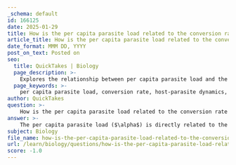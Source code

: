 ```yaml
---
_schema: default
id: 166125
date: 2025-01-29
title: How is the per capita parasite load related to the conversion rate of host to parasites?
article_title: How is the per capita parasite load related to the conversion rate of host to parasites?
date_format: MMM DD, YYYY
post_on_text: Posted on
seo:
  title: QuickTakes | Biology
  page_description: >-
    Explores the relationship between per capita parasite load and the conversion rate of hosts to parasites through mathematical modeling of host-parasite dynamics.
  page_keywords: >-
    per capita parasite load, conversion rate, host-parasite dynamics, mathematical modeling, differential equations, parasite population, host population, ecological consequences, feedback loop, host mortality
author: QuickTakes
question: >-
    How is the per capita parasite load related to the conversion rate of host to parasites?
answer: >-
    The per capita parasite load ($\alpha$) is directly related to the conversion rate ($c$) of hosts into new parasites in the context of host-parasite dynamics. This relationship can be understood through the mathematical modeling of these interactions, particularly using the differential equations that describe the changes in host and parasite populations over time.\n\nThe equations governing these dynamics are:\n\n$$\n\frac{dP}{dt} = c \alpha HP - dP\n$$\n\n$$\n\frac{dH}{dt} = rH - \alpha HP\n$$\n\nIn these equations:\n- $P$ represents the parasite population.\n- $H$ represents the host population.\n- $c$ is the conversion rate, indicating how efficiently hosts are converted into new parasites.\n- $\alpha$ is the per capita parasite load, which indicates the average number of parasites per host.\n- $d$ is the per capita mortality rate of the parasites.\n- $r$ is the per capita growth rate of the host population.\n\nFrom the first equation, we can see that the rate of change of the parasite population ($\frac{dP}{dt}$) is influenced by both the conversion rate ($c$) and the per capita parasite load ($\alpha$). Specifically, the term $c \alpha HP$ indicates that as the per capita parasite load increases, the number of parasites produced from the host population also increases, assuming a constant conversion rate. This means that a higher parasite load can lead to a greater number of new parasites being generated from the host population.\n\nConversely, the second equation shows that the growth of the host population ($\frac{dH}{dt}$) is negatively impacted by the product of the per capita parasite load and the host population ($\alpha HP$). This indicates that as the parasite load increases, it can reduce the growth rate of the host population, potentially leading to a decline in the number of available hosts over time.\n\nIn summary, the per capita parasite load is intricately linked to the conversion rate of hosts to parasites. An increase in the parasite load can enhance the conversion of hosts into new parasites, while also negatively affecting host population growth, creating a feedback loop that influences the dynamics of both populations. Understanding this relationship is crucial for predicting the outcomes of host-parasite interactions and their ecological consequences.
subject: Biology
file_name: how-is-the-per-capita-parasite-load-related-to-the-conversion-rate-of-host-to-parasites.md
url: /learn/biology/questions/how-is-the-per-capita-parasite-load-related-to-the-conversion-rate-of-host-to-parasites
score: -1.0
---
```


&nbsp;